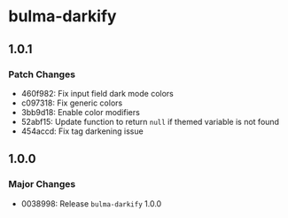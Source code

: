 # bulma-darkify

## 1.0.1

### Patch Changes

- 460f982: Fix input field dark mode colors
- c097318: Fix generic colors
- 3bb9d18: Enable color modifiers
- 52abf15: Update function to return `null` if themed variable is not found
- 454accd: Fix tag darkening issue

## 1.0.0

### Major Changes

- 0038998: Release `bulma-darkify` 1.0.0
